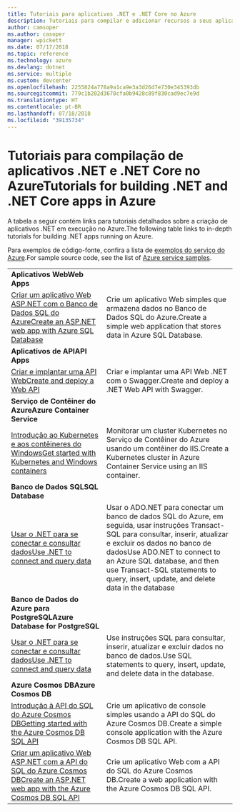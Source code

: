 ```yaml
---
title: Tutoriais para aplicativos .NET e .NET Core no Azure
description: Tutoriais para compilar e adicionar recursos a seus aplicativos móveis e Web usando os serviços do Azure e .NET, .NET Core, ASP.NET e ASP.NET.
author: camsoper
ms.author: casoper
manager: wpickett
ms.date: 07/17/2018
ms.topic: reference
ms.technology: azure
ms.devlang: dotnet
ms.service: multiple
ms.custom: devcenter
ms.openlocfilehash: 2255824a778a9a1ca9e3a3d26d7e730e345393db
ms.sourcegitcommit: 779c1b202d3670cfa0b9428c89f830cad9ec7e9d
ms.translationtype: HT
ms.contentlocale: pt-BR
ms.lasthandoff: 07/18/2018
ms.locfileid: "39135734"
---
```

# <a name="tutorials-for-building-net-and-net-core-apps-in-azure"></a><span data-ttu-id="279d6-103">Tutoriais para compilação de aplicativos .NET e .NET Core no Azure</span><span class="sxs-lookup"><span data-stu-id="279d6-103">Tutorials for building .NET and .NET Core apps in Azure</span></span>

<span data-ttu-id="279d6-104">A tabela a seguir contém links para tutoriais detalhados sobre a criação de aplicativos .NET em execução no Azure.</span><span class="sxs-lookup"><span data-stu-id="279d6-104">The following table links to in-depth tutorials for building .NET apps running on Azure.</span></span>

<span data-ttu-id="279d6-105">Para exemplos de código-fonte, confira a lista de [exemplos do serviço do Azure](https://azure.microsoft.com/resources/samples/?platform=dotnet).</span><span class="sxs-lookup"><span data-stu-id="279d6-105">For sample source code, see the list of [Azure service samples](https://azure.microsoft.com/resources/samples/?platform=dotnet).</span></span>

| | |
|---|---|
| <span data-ttu-id="279d6-106">**Aplicativos Web**</span><span class="sxs-lookup"><span data-stu-id="279d6-106">**Web Apps**</span></span>||
| <span data-ttu-id="279d6-107">[Criar um aplicativo Web ASP.NET com o Banco de Dados SQL do Azure][1]</span><span class="sxs-lookup"><span data-stu-id="279d6-107">[Create an ASP.NET web app with Azure SQL Database][1]</span></span> | <span data-ttu-id="279d6-108">Crie um aplicativo Web simples que armazena dados no Banco de Dados SQL do Azure.</span><span class="sxs-lookup"><span data-stu-id="279d6-108">Create a simple web application that stores data in Azure SQL Database.</span></span> |
| <span data-ttu-id="279d6-109">**Aplicativos de API**</span><span class="sxs-lookup"><span data-stu-id="279d6-109">**API Apps**</span></span>||
| <span data-ttu-id="279d6-110">[Criar e implantar uma API Web][3]</span><span class="sxs-lookup"><span data-stu-id="279d6-110">[Create and deploy a Web API][3]</span></span> | <span data-ttu-id="279d6-111">Criar e implantar uma API Web .NET com o Swagger.</span><span class="sxs-lookup"><span data-stu-id="279d6-111">Create and deploy a .NET Web API with Swagger.</span></span> | 
| <span data-ttu-id="279d6-112">**Serviço de Contêiner do Azure**</span><span class="sxs-lookup"><span data-stu-id="279d6-112">**Azure Container Service**</span></span> ||
| <span data-ttu-id="279d6-113">[Introdução ao Kubernetes e aos contêineres do Windows][4]</span><span class="sxs-lookup"><span data-stu-id="279d6-113">[Get started with Kubernetes and Windows containers][4]</span></span> | <span data-ttu-id="279d6-114">Monitorar um cluster Kubernetes no Serviço de Contêiner do Azure usando um contêiner do IIS.</span><span class="sxs-lookup"><span data-stu-id="279d6-114">Create a Kubernetes cluster in Azure Container Service using an IIS container.</span></span>
| <span data-ttu-id="279d6-115">**Banco de Dados SQL**</span><span class="sxs-lookup"><span data-stu-id="279d6-115">**SQL Database**</span></span> ||
| <span data-ttu-id="279d6-116">[Usar o .NET para se conectar e consultar dados][5]</span><span class="sxs-lookup"><span data-stu-id="279d6-116">[Use .NET to connect and query data][5]</span></span> | <span data-ttu-id="279d6-117">Usar o ADO.NET para conectar um banco de dados SQL do Azure, em seguida, usar instruções Transact-SQL para consultar, inserir, atualizar e excluir os dados no banco de dados</span><span class="sxs-lookup"><span data-stu-id="279d6-117">Use ADO.NET to connect to an Azure SQL database, and then use Transact-SQL statements to query, insert, update, and delete data in the database</span></span> | 
| <span data-ttu-id="279d6-118">**Banco de Dados do Azure para PostgreSQL**</span><span class="sxs-lookup"><span data-stu-id="279d6-118">**Azure Database for PostgreSQL**</span></span> ||
| <span data-ttu-id="279d6-119">[Usar o .NET para se conectar e consultar dados][6]</span><span class="sxs-lookup"><span data-stu-id="279d6-119">[Use .NET to connect and query data][6]</span></span> | <span data-ttu-id="279d6-120">Use instruções SQL para consultar, inserir, atualizar e excluir dados no banco de dados.</span><span class="sxs-lookup"><span data-stu-id="279d6-120">Use SQL statements to query, insert, update, and delete data in the database.</span></span> |
| <span data-ttu-id="279d6-121">**Azure Cosmos DB**</span><span class="sxs-lookup"><span data-stu-id="279d6-121">**Azure Cosmos DB**</span></span> ||
| <span data-ttu-id="279d6-122">[Introdução à API do SQL do Azure Cosmos DB][7]</span><span class="sxs-lookup"><span data-stu-id="279d6-122">[Getting started with the Azure Cosmos DB SQL API][7]</span></span> | <span data-ttu-id="279d6-123">Crie um aplicativo de console simples usando a API do SQL do Azure Cosmos DB.</span><span class="sxs-lookup"><span data-stu-id="279d6-123">Create a simple console application with the Azure Cosmos DB SQL API.</span></span> |
| <span data-ttu-id="279d6-124">[Criar um aplicativo Web ASP.NET com a API do SQL do Azure Cosmos DB][8]</span><span class="sxs-lookup"><span data-stu-id="279d6-124">[Create an ASP.NET web app with the Azure Cosmos DB SQL API][8]</span></span> | <span data-ttu-id="279d6-125">Crie um aplicativo Web com a API do SQL do Azure Cosmos DB.</span><span class="sxs-lookup"><span data-stu-id="279d6-125">Create a web application with the Azure Cosmos DB SQL API.</span></span> |

[1]: /azure/app-service-web/app-service-web-tutorial-dotnet-sqldatabase
[2]: /azure/cosmos-db/sql-api-dotnet-application
[3]: /azure/app-service-api/app-service-api-dotnet-get-started
[4]: /azure/container-service/container-service-kubernetes-windows-walkthrough
[5]: /azure/sql-database/sql-database-connect-query-dotnet
[6]: /azure/postgresql/connect-csharp
[7]: /azure/cosmos-db/sql-api-get-started
[8]: /azure/cosmos-db/sql-api-dotnet-application
